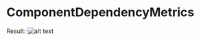 # ComponentDependencyMetrics

Result:
![alt text](https://github.com/zepalz/ComponentDependencyMetrics/blob/master/Screen%20Shot%202561-11-12%20at%2016.47.32.png)
